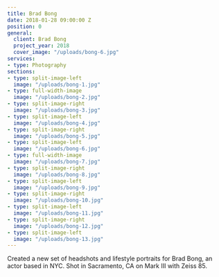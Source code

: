 ```yaml
---
title: Brad Bong
date: 2018-01-28 09:00:00 Z
position: 0
general:
  client: Brad Bong
  project_year: 2018
  cover_image: "/uploads/bong-6.jpg"
services:
- type: Photography
sections:
- type: split-image-left
  image: "/uploads/bong-1.jpg"
- type: full-width-image
  image: "/uploads/bong-2.jpg"
- type: split-image-right
  image: "/uploads/bong-3.jpg"
- type: split-image-left
  image: "/uploads/bong-4.jpg"
- type: split-image-right
  image: "/uploads/bong-5.jpg"
- type: split-image-left
  image: "/uploads/bong-6.jpg"
- type: full-width-image
  image: "/uploads/bong-7.jpg"  
- type: split-image-right
  image: "/uploads/bong-8.jpg"
- type: split-image-left
  image: "/uploads/bong-9.jpg" 
- type: split-image-right
  image: "/uploads/bong-10.jpg" 
- type: split-image-left
  image: "/uploads/bong-11.jpg"  
- type: split-image-right
  image: "/uploads/bong-12.jpg"  
- type: split-image-left
  image: "/uploads/bong-13.jpg"   
---
```


Created a new set of headshots and lifestyle portraits for Brad Bong, an actor based in NYC. Shot in Sacramento, CA on Mark III with Zeiss 85.